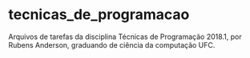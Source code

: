 # tecnicas_de_programacao
Arquivos de tarefas da disciplina Técnicas de Programação 2018.1, por Rubens Anderson, graduando de ciência da computação UFC.
